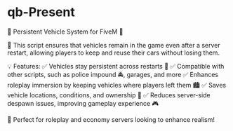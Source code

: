 # qb-Present
 🚗 Persistent Vehicle System for FiveM 🚗

🔹 This script ensures that vehicles remain in the game even after a server restart, allowing players to keep and reuse their cars without losing them.

💡 Features:
✅ Vehicles stay persistent across restarts 🚀
✅ Compatible with other scripts, such as police impound 🚔, garages, and more
✅ Enhances roleplay immersion by keeping vehicles where players left them 🏙️
✅ Saves vehicle locations, conditions, and ownership 🔧
✅ Reduces server-side despawn issues, improving gameplay experience 🎮

🔗 Perfect for roleplay and economy servers looking to enhance realism!